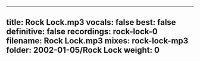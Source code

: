 
---
title: Rock Lock.mp3
vocals: false
best: false
definitive: false
recordings: rock-lock-0
filename: Rock Lock.mp3
mixes: rock-lock-mp3
folder: 2002-01-05/Rock Lock
weight: 0
---
